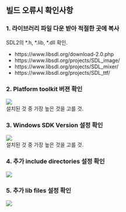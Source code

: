 ## 빌드 오류시 확인사항

### 1. 라이브러리 파일 다운 받아 적절한 곳에 복사

SDL2의 *.h, *.lib, *.dll 확인.
<ul>
<li>https://www.libsdl.org/download-2.0.php</li>
<li>https://www.libsdl.org/projects/SDL_image/</li>
<li>https://www.libsdl.org/projects/SDL_mixer/</li>
<li>https://www.libsdl.org/projects/SDL_ttf/</li>
</ul>

### 2. Platform toolkit 버젼 확인
<img src="https://github.com/mingry/CU_GP_CourseExamples/blob/master/docs/platform.png"></img></br>
설치된 것 중 가장 높은 것을 고를 것.


### 3. Windows SDK Version 설정 확인
<img src="https://github.com/mingry/CU_GP_CourseExamples/blob/master/docs/sdk_version.png"></img></br>
설치된 것 중 가장 높은 것을 고를 것.

### 4. 추가 include directories 설정 확인
<img src="https://github.com/mingry/CU_GP_CourseExamples/blob/master/docs/add_dir.png"></img>


### 5. 추가 lib files 설정 확인
<img src="https://github.com/mingry/CU_GP_CourseExamples/blob/master/docs/add_lib.png"></img>


